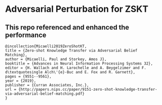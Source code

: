 
# Adversarial Perturbation for ZSKT

## This repo referenced and enhanced the performance
```
@incollection{Micaelli2019ZeroShotKT,
title = {Zero-shot Knowledge Transfer via Adversarial Belief Matching},
author = {Micaelli, Paul and Storkey, Amos J},
booktitle = {Advances in Neural Information Processing Systems 32},
editor = {H. Wallach and H. Larochelle and A. Beygelzimer and F. d\textquotesingle Alch\'{e}-Buc and E. Fox and R. Garnett},
pages = {9551--9561},
year = {2019},
publisher = {Curran Associates, Inc.},
url = {http://papers.nips.cc/paper/9151-zero-shot-knowledge-transfer-via-adversarial-belief-matching.pdf}
}
```



